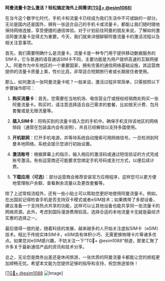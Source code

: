 **阿曼流量卡怎么激活？轻松搞定海外上网需求[[TG💪+ @esim1088](https://t.me/s/esim1088)]**

在当今这个数字化时代，手机卡和流量卡已经成为我们生活中不可或缺的一部分。无论是国内还是国外，拥有一张适合自己的手机卡或流量卡，都能让我们随时随地保持网络连接，享受便捷的通信体验。对于计划前往阿曼的朋友来说，了解如何激活阿曼流量卡显得尤为重要。今天，我们就来详细聊聊阿曼流量卡的激活流程以及相关注意事项。

首先，我们需要明确什么是流量卡。流量卡是一种专门用于提供移动数据服务的SIM卡，它与普通的语音通话SIM卡不同，主要功能是为用户提供高速的互联网接入。阿曼作为中东地区的一个重要国家，拥有完善的通信网络基础设施，其运营商提供的流量卡质量上乘，性价比高，非常适合短期旅行者或长期居住者使用。

那么，如何激活一张阿曼流量卡呢？一般来说，激活过程非常简单，只需按照以下步骤操作即可：

1. **购买流量卡**：首先，您需要在当地机场、电信营业厅或授权经销商处购买一张阿曼流量卡。购买时，请注意选择适合自己需求的套餐，比如按天计费、包月套餐或是无限流量等。

2. **插入SIM卡**：将购买到的流量卡插入您的手机中。确保手机支持该地区的网络频段（通常在包装盒内会有说明），并且已经解锁以支持多国使用。

3. **开机联网**：打开手机电源，并等待系统自动搜索可用网络信号。一旦检测到阿曼本地网络，系统会提示您进行初始设置。

4. **激活账号**：根据屏幕上的指示，输入相应的激活码或通过短信验证的方式完成账号激活。有些运营商还可能要求您绑定手机号码或支付方式，以便后续计费。

5. **下载应用（可选）**：部分运营商会推荐安装官方应用程序，这样您可以更方便地管理账户余额、查看剩余流量以及更改套餐等。

除了上述常规流程外，还有一些小贴士可以帮助您更好地使用阿曼流量卡。例如，在出国前记得检查手机是否支持双卡模式或者eSIM技术；如果携带了多部设备，建议准备一个支持热点共享的功能，这样可以让其他设备也能共享同一张流量卡的网络资源。此外，考虑到国际漫游费用较高，选择合适的本地流量卡无疑是最经济实惠的选择之一。

最后值得一提的是，随着科技的发展，越来越多的人开始关注虚拟SIM卡（eSIM）技术。相比于传统实体SIM卡，eSIM具有体积小巧、无需更换物理卡片等诸多优点。如果您对eSIM感兴趣，不妨关注一下“TG💪+ @esim1088”频道，那里汇聚了许多关于最新通信产品的资讯和技术分享。

总之，无论您是商务出差还是休闲旅游，一张优质的阿曼流量卡都能让您的旅程更加顺畅无忧。希望本文能为您提供足够的指导和支持，祝您旅途愉快！

[[TG💪+ @esim1088](https://t.me/s/esim1088) ![Image](https://i.postimg.cc/4NQfJmqS/Snipaste-2025-05-13-00-14-12.png)]